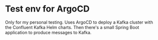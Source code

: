 # Test env for ArgoCD

Only for my personal testing.
Uses ArgoCD to deploy a Kafka cluster with the Confluent Kafka Helm charts.
Then there's a small Spring Boot application to produce messages to Kafka.
